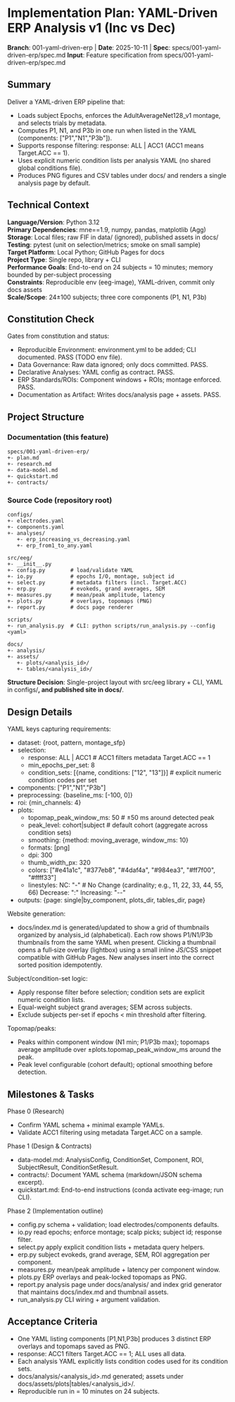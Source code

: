 # Implementation Plan: YAML-Driven ERP Analysis v1 (Inc vs Dec)

**Branch**: 001-yaml-driven-erp | **Date**: 2025-10-11 | **Spec**: specs/001-yaml-driven-erp/spec.md
**Input**: Feature specification from specs/001-yaml-driven-erp/spec.md

## Summary

Deliver a YAML-driven ERP pipeline that:
- Loads subject Epochs, enforces the AdultAverageNet128_v1 montage, and selects trials by metadata.
- Computes P1, N1, and P3b in one run when listed in the YAML (components: ["P1","N1","P3b"]).
- Supports response filtering: response: ALL | ACC1 (ACC1 means Target.ACC == 1).
- Uses explicit numeric condition lists per analysis YAML (no shared global conditions file).
- Produces PNG figures and CSV tables under docs/ and renders a single analysis page by default.

## Technical Context

**Language/Version**: Python 3.12  
**Primary Dependencies**: mne==1.9, numpy, pandas, matplotlib (Agg)  
**Storage**: Local files; raw FIF in data/ (ignored), published assets in docs/  
**Testing**: pytest (unit on selection/metrics; smoke on small sample)  
**Target Platform**: Local Python; GitHub Pages for docs  
**Project Type**: Single repo, library + CLI  
**Performance Goals**: End-to-end on 24 subjects = 10 minutes; memory bounded by per-subject processing  
**Constraints**: Reproducible env (eeg-image), YAML-driven, commit only docs assets  
**Scale/Scope**: 24±100 subjects; three core components (P1, N1, P3b)

## Constitution Check

Gates from constitution and status:
- Reproducible Environment: environment.yml to be added; CLI documented. PASS (TODO env file).
- Data Governance: Raw data ignored; only docs committed. PASS.
- Declarative Analyses: YAML config as contract. PASS.
- ERP Standards/ROIs: Component windows + ROIs; montage enforced. PASS.
- Documentation as Artifact: Writes docs/analysis page + assets. PASS.

## Project Structure

### Documentation (this feature)

```
specs/001-yaml-driven-erp/
+- plan.md
+- research.md
+- data-model.md
+- quickstart.md
+- contracts/
```

### Source Code (repository root)

```
configs/
+- electrodes.yaml
+- components.yaml
+- analyses/
   +- erp_increasing_vs_decreasing.yaml
   +- erp_from1_to_any.yaml

src/eeg/
+- __init__.py
+- config.py        # load/validate YAML
+- io.py            # epochs I/O, montage, subject id
+- select.py        # metadata filters (incl. Target.ACC)
+- erp.py           # evokeds, grand averages, SEM
+- measures.py      # mean/peak amplitude, latency
+- plots.py         # overlays, topomaps (PNG)
+- report.py        # docs page renderer

scripts/
+- run_analysis.py  # CLI: python scripts/run_analysis.py --config <yaml>

docs/
+- analysis/
+- assets/
   +- plots/<analysis_id>/
   +- tables/<analysis_id>/
```

**Structure Decision**: Single-project layout with src/eeg library + CLI, YAML in configs/**, and published site in docs/**.

## Design Details

YAML keys capturing requirements:
- dataset: {root, pattern, montage_sfp}
- selection:
  - response: ALL | ACC1  # ACC1 filters metadata Target.ACC == 1
  - min_epochs_per_set: 8
  - condition_sets: [{name, conditions: ["12", "13"]}]  # explicit numeric condition codes per set
- components: ["P1","N1","P3b"]
- preprocessing: {baseline_ms: [-100, 0]}
- roi: {min_channels: 4}
- plots:
  - topomap_peak_window_ms: 50     # ±50 ms around detected peak
  - peak_level: cohort|subject     # default cohort (aggregate across condition sets)
  - smoothing: {method: moving_average, window_ms: 10}
  - formats: [png]
  - dpi: 300
  - thumb_width_px: 320
  - colors: ["#e41a1c", "#377eb8", "#4daf4a", "#984ea3", "#ff7f00", "#ffff33"]
  - linestyles:
      NC: "-"           # No Change (cardinality; e.g., 11, 22, 33, 44, 55, 66)
      Decrease: ":"
      Increasing: "--"
- outputs: {page: single|by_component, plots_dir, tables_dir, page}

Website generation:
- docs/index.md is generated/updated to show a grid of thumbnails organized by
  analysis_id (alphabetical). Each row shows P1/N1/P3b thumbnails from the same
  YAML when present. Clicking a thumbnail opens a full‑size overlay (lightbox)
  using a small inline JS/CSS snippet compatible with GitHub Pages. New
  analyses insert into the correct sorted position idempotently.

Subject/condition-set logic:
- Apply response filter before selection; condition sets are explicit numeric condition lists.
- Equal-weight subject grand averages; SEM across subjects.
- Exclude subjects per-set if epochs < min threshold after filtering.

Topomap/peaks:
- Peaks within component window (N1 min; P1/P3b max); topomaps average amplitude over ±plots.topomap_peak_window_ms around the peak.
- Peak level configurable (cohort default); optional smoothing before detection.

## Milestones & Tasks

Phase 0 (Research)
- Confirm YAML schema + minimal example YAMLs.
- Validate ACC1 filtering using metadata Target.ACC on a sample.

Phase 1 (Design & Contracts)
- data-model.md: AnalysisConfig, ConditionSet, Component, ROI, SubjectResult, ConditionSetResult.
- contracts/: Document YAML schema (markdown/JSON schema excerpt).
- quickstart.md: End-to-end instructions (conda activate eeg-image; run CLI).

Phase 2 (Implementation outline)
- config.py schema + validation; load electrodes/components defaults.
- io.py read epochs; enforce montage; scalp picks; subject id; response filter.
- select.py apply explicit condition lists + metadata query helpers.
- erp.py subject evokeds, grand average, SEM, ROI aggregation per component.
- measures.py mean/peak amplitude + latency per component window.
- plots.py ERP overlays and peak-locked topomaps as PNG.
- report.py analysis page under docs/analysis/ and index grid generator that
  maintains docs/index.md and thumbnail assets.
- run_analysis.py CLI wiring + argument validation.

## Acceptance Criteria
- One YAML listing components [P1,N1,P3b] produces 3 distinct ERP overlays and topomaps saved as PNG.
- response: ACC1 filters Target.ACC == 1; ALL uses all data.
- Each analysis YAML explicitly lists condition codes used for its condition sets.
- docs/analysis/<analysis_id>.md generated; assets under docs/assets/plots|tables/<analysis_id>/.
- Reproducible run in = 10 minutes on 24 subjects.





